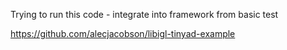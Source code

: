 Trying to run this code - integrate into framework from basic test

https://github.com/alecjacobson/libigl-tinyad-example